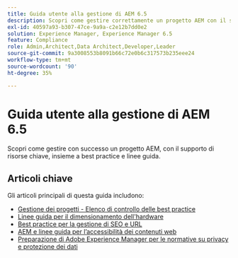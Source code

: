 ```yaml
---
title: Guida utente alla gestione di AEM 6.5
description: Scopri come gestire correttamente un progetto AEM con il supporto di risorse chiave e una raccolta completa di guide utente per AEM 6.5.
exl-id: 40597a93-b307-47ce-9a9a-c2e12b7dd0e2
solution: Experience Manager, Experience Manager 6.5
feature: Compliance
role: Admin,Architect,Data Architect,Developer,Leader
source-git-commit: 9a3008553b8091b66c72e0b6c317573b235eee24
workflow-type: tm+mt
source-wordcount: '90'
ht-degree: 35%

---
```


# Guida utente alla gestione di AEM 6.5

Scopri come gestire con successo un progetto AEM, con il supporto di risorse chiave, insieme a best practice e linee guida.

## Articoli chiave

Gli articoli principali di questa guida includono:

* [Gestione dei progetti - Elenco di controllo delle best practice](/help/managing/best-practices.md)
* [Linee guida per il dimensionamento dell&#39;hardware](/help/managing/hardware-sizing-guidelines.md)
* [Best practice per la gestione di SEO e URL](/help/managing/seo-and-url-management.md)
* [AEM e linee guida per l’accessibilità dei contenuti web](/help/managing/web-accessibility.md)
* [Preparazione di Adobe Experience Manager per le normative su privacy e protezione dei dati](/help/managing/data-protection-and-privacy.md)
